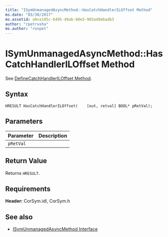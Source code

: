 ```yaml
---
title: "ISymUnmanagedAsyncMethod::HasCatchHandlerILOffset Method"
ms.date: "03/30/2017"
ms.assetid: a9ce105c-6495-49ab-b0e5-903a48ebadb3
author: "rpetrusha"
ms.author: "ronpet"
---
```

# ISymUnmanagedAsyncMethod::HasCatchHandlerILOffset Method
See [DefineCatchHandlerILOffset Method](../../../../docs/framework/unmanaged-api/diagnostics/isymunmanagedasyncmethodpropertieswriter-definecatchhandleriloffset-method.md).  
  
## Syntax  
  
```idl  
HRESULT HasCatchHandlerILOffset(    [out, retval] BOOL* pRetVal);  
```  
  
## Parameters  
  
|Parameter|Description|  
|---------------|-----------------|  
|`pRetVal`||  
  
## Return Value  
 Returns `HRESULT`.  
  
## Requirements  
 **Header:** CorSym.idl, CorSym.h  
  
## See also
- [ISymUnmanagedAsyncMethod Interface](../../../../docs/framework/unmanaged-api/diagnostics/isymunmanagedasyncmethod-interface.md)
